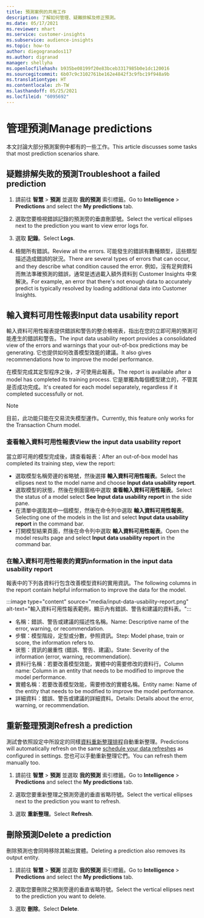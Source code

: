 ```yaml
---
title: 預測案例的共用工作
description: 了解如何管理、疑難排解及修正預測。
ms.date: 05/17/2021
ms.reviewer: mhart
ms.service: customer-insights
ms.subservice: audience-insights
ms.topic: how-to
author: diegogranados117
ms.author: digranad
manager: shellyha
ms.openlocfilehash: b935be08199f20e83bceb3317985b0e1dc120016
ms.sourcegitcommit: 6b07c9c3102761be162e4842f3c9fbc19f948a9b
ms.translationtype: HT
ms.contentlocale: zh-TW
ms.lasthandoff: 05/25/2021
ms.locfileid: "6095692"
---
```

# <a name="manage-predictions"></a><span data-ttu-id="dbb8f-103">管理預測</span><span class="sxs-lookup"><span data-stu-id="dbb8f-103">Manage predictions</span></span>

<span data-ttu-id="dbb8f-104">本文討論大部分預測案例中都有的一些工作。</span><span class="sxs-lookup"><span data-stu-id="dbb8f-104">This article discusses some tasks that most prediction scenarios share.</span></span>

## <a name="troubleshoot-a-failed-prediction"></a><span data-ttu-id="dbb8f-105">疑難排解失敗的預測</span><span class="sxs-lookup"><span data-stu-id="dbb8f-105">Troubleshoot a failed prediction</span></span>

1. <span data-ttu-id="dbb8f-106">請前往 **智慧** > **預測** 並選取 **我的預測** 索引標籤。</span><span class="sxs-lookup"><span data-stu-id="dbb8f-106">Go to **Intelligence** > **Predictions** and select the **My predictions** tab.</span></span>

1. <span data-ttu-id="dbb8f-107">選取您要檢視錯誤記錄的預測旁的垂直刪節號。</span><span class="sxs-lookup"><span data-stu-id="dbb8f-107">Select the vertical ellipses next to the prediction you want to view error logs for.</span></span>

1. <span data-ttu-id="dbb8f-108">選取 **記錄**。</span><span class="sxs-lookup"><span data-stu-id="dbb8f-108">Select **Logs**.</span></span>

1. <span data-ttu-id="dbb8f-109">檢閱所有錯誤。</span><span class="sxs-lookup"><span data-stu-id="dbb8f-109">Review all the errors.</span></span> <span data-ttu-id="dbb8f-110">可能發生的錯誤有數種類型，這些類型描述造成錯誤的狀況。</span><span class="sxs-lookup"><span data-stu-id="dbb8f-110">There are several types of errors that can occur, and they describe what condition caused the error.</span></span> <span data-ttu-id="dbb8f-111">例如，沒有足夠資料而無法準確預測的錯誤，通常是透過載入額外資料到 Customer Insights 中來解決。</span><span class="sxs-lookup"><span data-stu-id="dbb8f-111">For example, an error that there's not enough data to accurately predict is typically resolved by loading additional data into Customer Insights.</span></span>

## <a name="input-data-usability-report"></a><span data-ttu-id="dbb8f-112">輸入資料可用性報表</span><span class="sxs-lookup"><span data-stu-id="dbb8f-112">Input data usability report</span></span>

<span data-ttu-id="dbb8f-113">輸入資料可用性報表提供錯誤和警告的整合檢視表，指出在您的立即可用的預測可能產生的錯誤和警告。</span><span class="sxs-lookup"><span data-stu-id="dbb8f-113">The input data usability report provides a consolidated view of the errors and warnings that your out-of-box predictions may be generating.</span></span> <span data-ttu-id="dbb8f-114">它也提供如何改善模型效能的建議。</span><span class="sxs-lookup"><span data-stu-id="dbb8f-114">It also gives recommendations how to improve the model performance.</span></span>

<span data-ttu-id="dbb8f-115">在模型完成其定型程序之後，才可使用此報表。</span><span class="sxs-lookup"><span data-stu-id="dbb8f-115">The report is available after a model has completed its training process.</span></span> <span data-ttu-id="dbb8f-116">它是單獨為每個模型建立的，不管其是否成功完成。</span><span class="sxs-lookup"><span data-stu-id="dbb8f-116">It's created for each model separately, regardless if it completed successfully or not.</span></span>

> [!NOTE]
> <span data-ttu-id="dbb8f-117">目前，此功能只能在交易流失模型運作。</span><span class="sxs-lookup"><span data-stu-id="dbb8f-117">Currently, this feature only works for the Transaction Churn model.</span></span>

### <a name="view-the-input-data-usability-report"></a><span data-ttu-id="dbb8f-118">查看輸入資料可用性報表</span><span class="sxs-lookup"><span data-stu-id="dbb8f-118">View the input data usability report</span></span>

<span data-ttu-id="dbb8f-119">當立即可用的模型完成後，請查看報表：</span><span class="sxs-lookup"><span data-stu-id="dbb8f-119">After an out-of-box model has completed its training step, view the report:</span></span>
- <span data-ttu-id="dbb8f-120">選取模型名稱旁邊的省略號，然後選擇 **輸入資料可用性報表**。</span><span class="sxs-lookup"><span data-stu-id="dbb8f-120">Select the ellipses next to the model name and choose **Input data usability report**.</span></span>
- <span data-ttu-id="dbb8f-121">選取模型的狀態，然後在側面窗格中選取 **查看輸入資料可用性報表**。</span><span class="sxs-lookup"><span data-stu-id="dbb8f-121">Select the status of a model select **See Input data usability report** in the side pane.</span></span>
- <span data-ttu-id="dbb8f-122">在清單中選取其中一個模型，然後在命令列中選取 **輸入資料可用性報表**。</span><span class="sxs-lookup"><span data-stu-id="dbb8f-122">Selecting one of the models in the list and select **Input data usability report** in the command bar.</span></span>
- <span data-ttu-id="dbb8f-123">打開模型結果頁面，然後在命令列中選取 **輸入資料可用性報表**。</span><span class="sxs-lookup"><span data-stu-id="dbb8f-123">Open the model results page and select **Input data usability report** in the command bar.</span></span>

### <a name="information-in-the-input-data-usability-report"></a><span data-ttu-id="dbb8f-124">在輸入資料可用性報表的資訊</span><span class="sxs-lookup"><span data-stu-id="dbb8f-124">Information in the input data usability report</span></span>

<span data-ttu-id="dbb8f-125">報表中的下列各資料行包含改善模型資料的實用資訊。</span><span class="sxs-lookup"><span data-stu-id="dbb8f-125">The following columns in the report contain helpful information to improve the data for the model.</span></span>

:::image type="content" source="media/input-data-usability-report.png" alt-text="輸入資料可用性報表範例，顯示內有錯誤、警告和建議的資料表。":::

- <span data-ttu-id="dbb8f-127">名稱：錯誤、警告或建議的描述性名稱。</span><span class="sxs-lookup"><span data-stu-id="dbb8f-127">Name: Descriptive name of the error, warning, or recommendation.</span></span>
- <span data-ttu-id="dbb8f-128">步驟：模型階段，定型或分數，參照資訊。</span><span class="sxs-lookup"><span data-stu-id="dbb8f-128">Step: Model phase, train or score, the information refers to.</span></span>
- <span data-ttu-id="dbb8f-129">狀態：資訊的嚴重性 (錯誤、警告、建議)。</span><span class="sxs-lookup"><span data-stu-id="dbb8f-129">State: Severity of the information (error, warning, recommendation).</span></span>
- <span data-ttu-id="dbb8f-130">資料行名稱：若要改善模型效能，實體中的需要修改的資料行。</span><span class="sxs-lookup"><span data-stu-id="dbb8f-130">Column name: Column in an entity that needs to be modified to improve the model performance.</span></span>
- <span data-ttu-id="dbb8f-131">實體名稱：若要改善模型效能，需要修改的實體名稱。</span><span class="sxs-lookup"><span data-stu-id="dbb8f-131">Entity name: Name of the entity that needs to be modified to improve the model performance.</span></span>
- <span data-ttu-id="dbb8f-132">詳細資料：錯誤、警告或建議的詳細資料。</span><span class="sxs-lookup"><span data-stu-id="dbb8f-132">Details: Details about the error, warning, or recommendation.</span></span>

## <a name="refresh-a-prediction"></a><span data-ttu-id="dbb8f-133">重新整理預測</span><span class="sxs-lookup"><span data-stu-id="dbb8f-133">Refresh a prediction</span></span>

<span data-ttu-id="dbb8f-134">測試會依照設定中所設定的同樣[資料重新整理排程](system.md#schedule-tab)自動重新整理。</span><span class="sxs-lookup"><span data-stu-id="dbb8f-134">Predictions will automatically refresh on the same [schedule your data refreshes](system.md#schedule-tab) as configured in settings.</span></span> <span data-ttu-id="dbb8f-135">您也可以手動重新整理它們。</span><span class="sxs-lookup"><span data-stu-id="dbb8f-135">You can refresh them manually too.</span></span>

1. <span data-ttu-id="dbb8f-136">請前往 **智慧** > **預測** 並選取 **我的預測** 索引標籤。</span><span class="sxs-lookup"><span data-stu-id="dbb8f-136">Go to **Intelligence** > **Predictions** and select the **My predictions** tab.</span></span>

1. <span data-ttu-id="dbb8f-137">選取您要重新整理之預測旁邊的垂直省略符號。</span><span class="sxs-lookup"><span data-stu-id="dbb8f-137">Select the vertical ellipses next to the prediction you want to refresh.</span></span>

1. <span data-ttu-id="dbb8f-138">選取 **重新整理**。</span><span class="sxs-lookup"><span data-stu-id="dbb8f-138">Select **Refresh**.</span></span>

## <a name="delete-a-prediction"></a><span data-ttu-id="dbb8f-139">刪除預測</span><span class="sxs-lookup"><span data-stu-id="dbb8f-139">Delete a prediction</span></span>

<span data-ttu-id="dbb8f-140">刪除預測也會同時移除其輸出實體。</span><span class="sxs-lookup"><span data-stu-id="dbb8f-140">Deleting a prediction also removes its output entity.</span></span>

1. <span data-ttu-id="dbb8f-141">請前往 **智慧** > **預測** 並選取 **我的預測** 索引標籤。</span><span class="sxs-lookup"><span data-stu-id="dbb8f-141">Go to **Intelligence** > **Predictions** and select the **My predictions** tab.</span></span>

1. <span data-ttu-id="dbb8f-142">選取您要刪除之預測旁邊的垂直省略符號。</span><span class="sxs-lookup"><span data-stu-id="dbb8f-142">Select the vertical ellipses next to the prediction you want to delete.</span></span>

1. <span data-ttu-id="dbb8f-143">選取 **刪除**。</span><span class="sxs-lookup"><span data-stu-id="dbb8f-143">Select **Delete**.</span></span>

